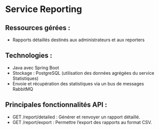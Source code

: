 # Service Reporting
## Ressources gérées :
- Rapports détaillés destinés aux administrateurs et aux reporters
## Technologies :
- Java avec Spring Boot
- Stockage : PostgreSQL (utilisation des données agrégées du service Statistiques)
- Envoie et récupération des statistiques via un bus de messages RabbitMQ
## Principales fonctionnalités API :
- GET /report/detailed : Générer et renvoyer un rapport détaillé.
- GET /report/export : Permettre l’export des rapports au format CSV.

